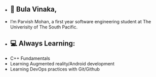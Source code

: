 - ## 👋 Bula Vinaka,
-  I’m Parvish Mohan, a first year software engineering student at The Univerisity of The South Pacific.
- ## 💻 Always Learning:
- C++ Fundamentals
- Learning Augmented reality/Android development
- Learning DevOps practices with Git/Github




<!---
stoicsdielast/stoicsdielast is a ✨ special ✨ repository because its `README.md` (this file) appears on your GitHub profile.
You can click the Preview link to take a look at your changes.
--->

